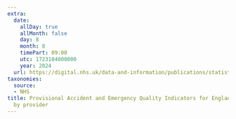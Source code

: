 ```yaml
---
extra:
  date:
    allDay: true
    allMonth: false
    day: 8
    month: 8
    timePart: 09:00
    utc: 1723104000000
    year: 2024
  url: https://digital.nhs.uk/data-and-information/publications/statistical/provisional-accident-and-emergency-quality-indicators-for-england/june-2024-by-provider
taxonomies:
  source:
  - NHS
title: Provisional Accident and Emergency Quality Indicators for England, June 2024,
  by provider
---
```

